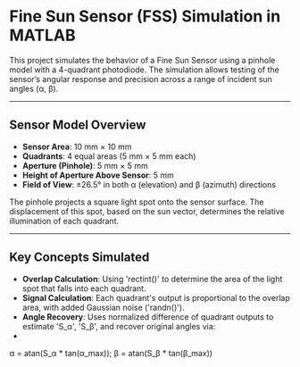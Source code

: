 # Fine Sun Sensor (FSS) Simulation in MATLAB

This project simulates the behavior of a Fine Sun Sensor using a pinhole model with a 4-quadrant photodiode. The simulation allows testing of the sensor’s angular response and precision across a range of incident sun angles (α, β).

---

## Sensor Model Overview

- **Sensor Area**: 10 mm × 10 mm
- **Quadrants**: 4 equal areas (5 mm × 5 mm each)
- **Aperture (Pinhole)**: 5 mm × 5 mm
- **Height of Aperture Above Sensor**: 5 mm
- **Field of View**: ±26.5° in both α (elevation) and β (azimuth) directions

The pinhole projects a square light spot onto the sensor surface. The displacement of this spot, based on the sun vector, determines the relative illumination of each quadrant.

---

## Key Concepts Simulated

- **Overlap Calculation**: Using 'rectint()' to determine the area of the light spot that falls into each quadrant.
- **Signal Calculation**: Each quadrant's output is proportional to the overlap area, with added Gaussian noise ('randn()').
- **Angle Recovery**: Uses normalized difference of quadrant outputs to estimate 'S_α', 'S_β', and recover original angles via:
- 
α = atan(S_α * tan(α_max));
β = atan(S_β * tan(β_max))
